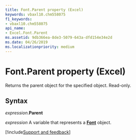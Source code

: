 ```yaml
---
title: Font.Parent property (Excel)
keywords: vbaxl10.chm558075
f1_keywords:
- vbaxl10.chm558075
api_name:
- Excel.Font.Parent
ms.assetid: 9db366ea-8de3-5079-643a-dfd154e34e2d
ms.date: 04/26/2019
ms.localizationpriority: medium
---
```



# Font.Parent property (Excel)

Returns the parent object for the specified object. Read-only.


## Syntax

_expression_.**Parent**

_expression_ A variable that represents a **[Font](excel.font(object).md)** object.




[!include[Support and feedback](~/includes/feedback-boilerplate.md)]